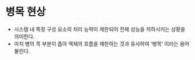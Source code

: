 # 병목 현상
- 시스템 내 특정 구성 요소의 처리 능력이 제한되어 전체 성능을 저하시키는 상황을 의미한다.
- 마치 병의 목 부분이 좁아 액체의 흐름을 제한하는 것과 유사하여 ‘병목’ 이라는 용어 불린다.